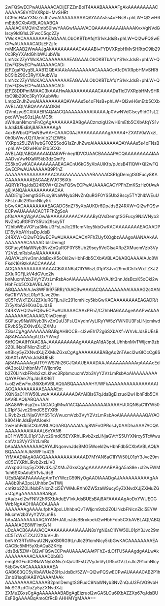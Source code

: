 2wFQSwECPwAUAAAACADijEFZZmBoiT4AAABAAAAAFgAkAAAAAAAAACAAAAA58VYDVXRpbHMvSHRt
bC9hcHAuY3NzZnJhZwoAIAAAAAAAAQAYAAAs5s4oFNsB+phLW+Ql2wH6mEtb5CXbAVBLAQI/ABQA
AAAIAOKMQVnZmb50hwYAAGwfAAAVACQAAAAAAAAAIAAAAKvxVgNVdGlscy9IdG1sL2FwcC5qc2Zy
YWcKACAAAAAAAAEAGAAALObOKBTbAfqYS1vkJdsB+phLW+Ql2wFQSwECPwAUAAAACADijEFZjjfe
rvMKAAB2WwAAJgAkAAAAAAAAACAAAABl+FYDVXRpbHMvSHRtbC9ib290c3RyYXAtdGhlbWUubWlu
LmNzc2ZyYWcKACAAAAAAAAEAGAAALObOKBTbAfqYS1vkJdsB+phLW+Ql2wFQSwECPwAUAAAACADi
jEFZgaPQygBLAAB12QEAIAAkAAAAAAAAACAAAACcA1cDVXRpbHMvSHRtbC9ib290c3RyYXAubWlu
LmNzc2ZyYWcKACAAAAAAAAEAGAAALObOKBTbAfqYS1vkJdsB+phLW+Ql2wFQSwECPwAUAAAACADi
jEFZ8DDPmIMlAAC3kAAAHwAkAAAAAAAAACAAAADaTlcDVXRpbHMvSHRtbC9ib290c3RyYXAubWlu
LmpzZnJhZwoAIAAAAAAAAQAYAAAs5s4oFNsB+phLW+Ql2wH6mEtb5CXbAVBLAQI/ABQAAAAIAOKM
QVmIzyuSCXIAAElRAQAiACQAAAAAAAAAIAAAAJp0VwNVdGlscy9IdG1sL2pxdWVyeS0zLjAuMC5t
aW4uanNmcmFnCgAgAAAAAAABABgAACzmzigU2wH6mEtb5CXbAfqYS1vkJdsBUEsBAj8AFAAAAAgA
4oxBWbcQP1wNBwAA+CAAAC0AJAAAAAAAAAAgAAAA4+ZXA1V0aWxzL0h0bWwvU2t1UmVjb21tZW5k
YXRpb25UZW1wbGF0ZS5odG1sZnJhZwoAIAAAAAAAAQAYAAAs5s4oFNsB+phLW+Ql2wH6mEtb5CXb
AVBLAQI/ABQAAAAIADA8WFnhep1DVCUAACBAAAAPACQAAAAAAAAAIAAAADvuVwNXaW5kb3dzQmFz
ZS5kbGwKACAAAAAAAAEAGACnU6kG5yXbAUiKfp/pJdsB411QW+Ql2wFQSwECPwAUAAAAAAB9P1hZ
AAAAAAAAAAAAAAAACAAkAAAAAAAAABAAAAC8E1gDemgtSGFucy8KACAAAAAAAAEAGAAEWJO36iXb
AQRYk7fqJdsB24RXW+Ql2wFQSwECPwAUAAAACACYPFhZmKSzHz0tAwAg6jIANQAkAAAAAAAAACAA
AADiE1gDemgtSGFucy9NaWNyb3NvZnQuRGF0YS5Ub29scy5TY2hlbWEuU3FsLnJlc291cmNlcy5k
bGwKACAAAAAAAAEAGADG5nZ75yXbAUKDr6DpJdsB24RXW+Ql2wFQSwECPwAUAAAACACTPFhZgSoA
pf0sAAAgWgAAOwAkAAAAAAAAACAAAAByQVsDemgtSGFucy9NaWNyb3NvZnQuRGF0YS5Ub29scy5T
Y2hlbWEuVGFza3MuU3FsLnJlc291cmNlcy5kbGwKACAAAAAAAAEAGAADPlZ15yXbAYrlsaDpJdsB
24RXW+Ql2wFQSwECPwAUAAAACACXPFhZUyfXOgbzAAAgoAIANAAkAAAAAAAAACAAAADIblsDemgt
SGFucy9NaWNyb3NvZnQuRGF0YS5Ub29scy5VdGlsaXRpZXMucmVzb3VyY2VzLmRsbAoAIAAAAAAA
AQAYALxNw3nnJdsBcxK5oOkl2wHbhFdb5CXbAVBLAQI/ABQAAAAIAJc8WFksK16/9zkAACCAAAA4
ACQAAAAAAAAAIAAAACBiXAN6aC1IYW5zL01pY3Jvc29mdC5TcWxTZXJ2ZXIuRGFjLkV4dGVuc2lv
bnMucmVzb3VyY2VzLmRsbAoAIAAAAAAAAQAYAJtit3nnJdsBcxK5oOkl2wHbhFdb5CXbAVBLAQI/
ABQAAAAIAJw8WFlh975RRzYAACBwAAAtACQAAAAAAAAAIAAAAG2cXAN6aC1IYW5zL01pY3Jvc29m
dC5TcWxTZXJ2ZXIuRGFjLnJlc291cmNlcy5kbGwKACAAAAAAAAEAGADR/tZ/5yXbASHXvaDpJdsB
24RXW+Ql2wFQSwECPwAUAAAACAAxPFhZ/CZhhHA6AAAgeAAAPwAkAAAAAAAAACAAAAD/0lwDemgt
SGFucy9NaWNyb3NvZnQuU3FsU2VydmVyLlRyYW5zYWN0U3FsLlNjcmlwdERvbS5yZXNvdXJjZXMu
ZGxsCgAgAAAAAAABABgAH8OCB+cl2wEh172g6SXbAXf+WVvkJdsBUEsBAj8AFAAAAAgALDxYWcq1
6ttfOQAAIHYAAC8AJAAAAAAAAAAgAAAAzA1dA3poLUhhbnMvTWljcm9zb2Z0LlNxbFNlcnZlci5U
eXBlcy5yZXNvdXJjZXMuZGxsCgAgAAAAAAABABgAq2nTAecl2wGIOcCg6SXbAXf+WVvkJdsBUEsB
Aj8AFAAAAAgAfT9YWS7ih26GJQAAUEAAADAAJAAAAAAAAAAgAAAAeEddA3poLUhhbnMvTWljcm9z
b2Z0LlNxbFRvb2xzLkhvc3RpbmcucmVzb3VyY2VzLmRsbAoAIAAAAAAAAQAYAF0ek7fqJdsBXR6T
t+ol2wEwFnu36iXbAVBLAQI/ABQAAAAAAHY/WFkAAAAAAAAAAAAAAAAIACQAAAAAAAAAEAAAAExt
XQN6aC1IYW50LwoAIAAAAAAAAQAYAIBIs67qJdsBgEizruol2wHbhFdb5CXbAVBLAQI/ABQAAAAI
AKA8WFntsp2o+TADADgIMwA1ACQAAAAAAAAAIAAAAHJtXQN6aC1IYW50L01pY3Jvc29mdC5EYXRh
LlRvb2xzLlNjaGVtYS5TcWwucmVzb3VyY2VzLmRsbAoAIAAAAAAAAQAYAOk804HnJdsByAtUoekl
2wHbhFdb5CXbAVBLAQI/ABQAAAAIAJg8WFnGPRosJy0AADhaAAA7ACQAAAAAAAAAIAAAAL6eYAN6
aC1IYW50L01pY3Jvc29mdC5EYXRhLlRvb2xzLlNjaGVtYS5UYXNrcy5TcWwucmVzb3VyY2VzLmRs
bAoAIAAAAAAAAQAYAJNqonvnJdsBMG5Woekl2wHbhFdb5CXbAVBLAQI/ABQAAAAIAJk8WFlio425
YfMAADiiAgA0ACQAAAAAAAAAIAAAAD7MYAN6aC1IYW50L01pY3Jvc29mdC5EYXRhLlRvb2xzLlV0
aWxpdGllcy5yZXNvdXJjZXMuZGxsCgAgAAAAAAABABgA5aS8e+cl2wEWM1uh6SXbAduEV1vkJdsB
UEsBAj8AFAAAAAgAmTxYWczG59NyOgAAOIAAADgAJAAAAAAAAAAgAAAA8b9hA3poLUhhbnQvTWlj
cm9zb2Z0LlNxbFNlcnZlci5EYWMuRXh0ZW5zaW9ucy5yZXNvdXJjZXMuZGxsCgAgAAAAAAABABgA
zAa/e+cl2wFNlV2h6SXbAduEV1vkJdsBUEsBAj8AFAAAAAgAoDxYWUEGGWrbNgAAOHIAAC0AJAAA
AAAAAAAgAAAAufphA3poLUhhbnQvTWljcm9zb2Z0LlNxbFNlcnZlci5EYWMucmVzb3VyY2VzLmRs
bAoAIAAAAAAAAQAYAN+JAILnJdsBBrxkoekl2wHbhFdb5CXbAVBLAQI/ABQAAAAIADE8WFlmtG/N
uDoAACB6AAA/ACQAAAAAAAAAIAAAAN8xYgN6aC1IYW50L01pY3Jvc29mdC5TcWxTZXJ2ZXIuVHJh
bnNhY3RTcWwuU2NyaXB0RG9tLnJlc291cmNlcy5kbGwKACAAAAAAAAEAGACBc5MH5yXbAQa8ZKHp
JdsBd/5ZW+Ql2wFQSwECPwAUAAAACAAtPFhZ+tLOfTU5AAAgdgAALwAkAAAAAAAAACAAAAD0bGID
emgtSGFudC9NaWNyb3NvZnQuU3FsU2VydmVyLlR5cGVzLnJlc291cmNlcy5kbGwKACAAAAAAAAEA
GAB663QC5yXbAWUeZ6HpJdsBd/5ZW+Ql2wFQSwECPwAUAAAACAB2P1hZmbB1sq0lAABYQAAAMAAk
AAAAAAAAACAAAAB2pmIDemgtSGFudC9NaWNyb3NvZnQuU3FsVG9vbHMuSG9zdGluZy5yZXNvdXJj
ZXMuZGxsCgAgAAAAAAABABgAgEizruol2wGASLOu6iXbAZZXp67qJdsBUEsFBgAAAABqAmoCfRcB
AHHMYgMAAA==
